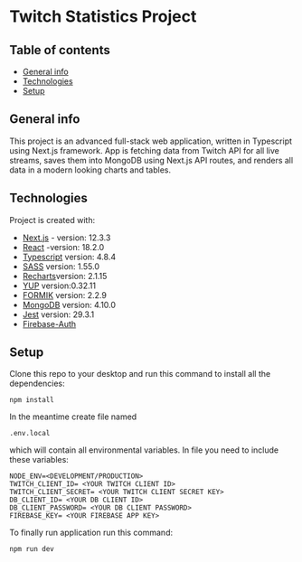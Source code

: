 # Twitch Statistics Project

## Table of contents

-   [General info](#general-info)
-   [Technologies](#technologies)
-   [Setup](#setup)

## General info

This project is an advanced full-stack web application, written in Typescript using Next.js framework. App is fetching data from Twitch API for all live streams, saves them into MongoDB using Next.js API routes, and renders all data in a modern looking charts and tables.

## Technologies

Project is created with:

-   [Next.js](https://nextjs.org/docs/getting-started) - version: 12.3.3
-   [React](https://reactjs.org/) -version: 18.2.0
-   [Typescript](https://reactjs.org/) version: 4.8.4
-   [SASS](https://sass-lang.com/) version: 1.55.0
-   [Recharts](https://recharts.org/en-US/)version: 2.1.15
-   [YUP](https://github.com/jquense/yup) version:0.32.11
-   [FORMIK](https://formik.org/) version: 2.2.9
-   [MongoDB](https://www.mongodb.com/docs/) version: 4.10.0
-   [Jest](https://jestjs.io/) version: 29.3.1
-   [Firebase-Auth](https://firebase.google.com/docs/auth/web/start)

## Setup

Clone this repo to your desktop and run this command to install all the dependencies:

```
npm install
```

In the meantime create file named

```
.env.local
```

which will contain all environmental variables. In file you need to include these variables:

```
NODE_ENV=<DEVELOPMENT/PRODUCTION>
TWITCH_CLIENT_ID= <YOUR TWITCH CLIENT ID>
TWITCH_CLIENT_SECRET= <YOUR TWITCH CLIENT SECRET KEY>
DB_CLIENT_ID= <YOUR DB CLIENT ID>
DB_CLIENT_PASSWORD= <YOUR DB CLIENT PASSWORD>
FIREBASE_KEY= <YOUR FIREBASE APP KEY>
```

To finally run application run this command:

```
npm run dev
```
